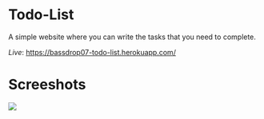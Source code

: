 # Todo-List
A simple website where you can write the tasks that you need to complete.

*Live*: https://bassdrop07-todo-list.herokuapp.com/

# Screeshots

![](https://i.imgur.com/G2lFFKV.png)
